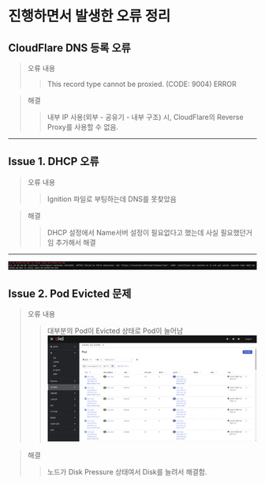 # 진행하면서 발생한 오류 정리

## CloudFlare DNS 등록 오류 
> 오류 내용
>> This record type cannot be proxied. (CODE: 9004) ERROR

> 해결
>>내부 IP 사용(외부 - 공유기 - 내부 구조) 시, CloudFlare의 Reverse Proxy를 사용할 수 없음.

<Hr/>

## Issue 1. DHCP 오류 
> 오류 내용
>> Ignition 파일로 부팅하는데 DNS를 못찾았음

> 해결
>> DHCP 설정에서 Name서버 설정이 필요없다고 했는데 사실 필요했던거임 추가해서 해결

<Hr/>

![img.png](images/img.png)

## Issue 2. Pod Evicted 문제
> 오류 내용
>> 대부분의 Pod이 Evicted 상태로 Pod이 늘어남
![img_1.png](images/img_1.png)

> 해결
>> 노드가 Disk Pressure 상태여서 Disk를 늘려서 해결함.

